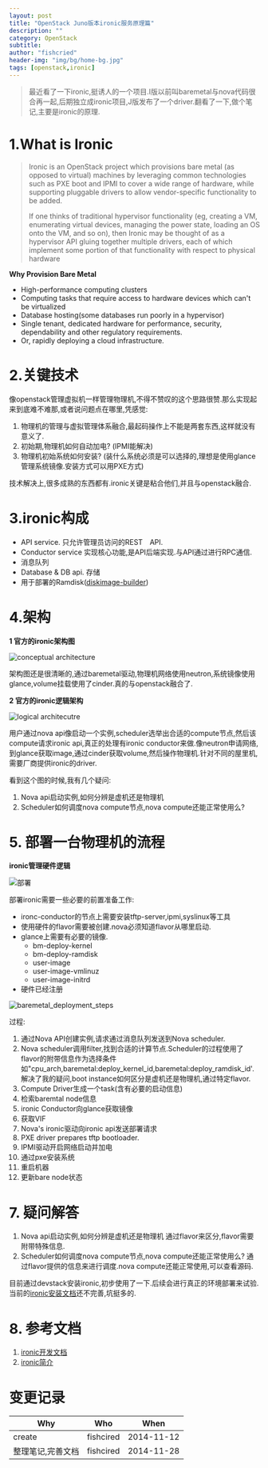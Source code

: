 ```yaml
---
layout: post
title: "OpenStack Juno版本ironic服务原理篇"
description: ""
category: OpenStack
subtitle:
author: "fishcried"
header-img: "img/bg/home-bg.jpg"
tags: [openstack,ironic]
---
```


> 最近看了一下ironic,挺诱人的一个项目.I版以前叫baremetal与nova代码很合再一起,后期独立成ironic项目,J版发布了一个driver.翻看了一下,做个笔记,主要是ironic的原理.

# 1.What is Ironic

> Ironic is an OpenStack project which provisions bare metal (as opposed to virtual) machines by leveraging common technologies such as PXE boot and IPMI to cover a wide range of hardware, while supporting pluggable drivers to allow vendor-specific functionality to be added.
>
> If one thinks of traditional hypervisor functionality (eg, creating a VM, enumerating virtual devices, managing the power state, loading an OS onto the VM, and so on), then Ironic may be thought of as a hypervisor API gluing together multiple drivers, each of which implement some portion of that functionality with respect to physical hardware

**Why Provision Bare Metal**

- High-performance computing clusters
- Computing tasks that require access to hardware devices which can't be virtualized
- Database hosting(some databases run poorly in a hypervisor)
- Single tenant, dedicated hardware for performance, security, dependability and other regulatory requirements.
- Or, rapidly deploying a cloud infrastructure.

# 2.关键技术

像openstack管理虚拟机一样管理物理机,不得不赞叹的这个思路很赞.那么实现起来到底难不难那,或者说问题点在哪里,凭感觉:

1. 物理机的管理与虚拟管理体系融合,最起码操作上不能是两套东西,这样就没有意义了.
2. 初始期,物理机如何自动加电? (IPMI能解决)
3. 物理机初始系统如何安装? (装什么系统必须是可以选择的,理想是使用glance管理系统镜像.安装方式可以用PXE方式)

技术解决上,很多成熟的东西都有.ironic关键是粘合他们,并且与openstack融合.

# 3.ironic构成

- API service.
  只允许管理员访问的REST　API.
- Conductor service
  实现核心功能,是API后端实现.与API通过进行RPC通信.
- 消息队列
- Database & DB api.
  存储
- 用于部署的Ramdisk([diskimage-builder](https://github.com/openstack/diskimage-builder))

# 4.架构

**1 官方的ironic架构图**

![conceptual architecture](/img/ironic_conceptual_architecture.png)

架构图还是很清晰的,通过baremetal驱动,物理机网络使用neutron,系统镜像使用glance,volume挂载使用了cinder.真的与openstack融合了.

**2 官方的ironic逻辑架构**

![logical architecutre](/img/ironic_logical_architecture.png)

用户通过nova api像启动一个实例,scheduler选举出合适的compute节点,然后该compute请求ironic api,真正的处理有ironic conductor来做.像neutron申请网络,到glance获取image,通过cinder获取volume,然后操作物理机.针对不同的屋里机,需要厂商提供ironic的driver.

看到这个图的时候,我有几个疑问:

1. Nova api启动实例,如何分辨是虚机还是物理机
2. Scheduler如何调度nova compute节点,nova compute还能正常使用么?


# 5. 部署一台物理机的流程

**ironic管理硬件逻辑**

![部署](/img/ironic_deployment_architecture.png)

部署ironic需要一些必要的前置准备工作:

- ironc-conductor的节点上需要安装tftp-server,ipmi,syslinux等工具
- 使用硬件的flavor需要被创建.nova必须知道flavor从哪里启动.
- glance上需要有必要的镜像.
  - bm-deploy-kernel
  - bm-deploy-ramdisk
  - user-image
  - user-image-vmlinuz
  - user-image-initrd
- 硬件已经注册

![baremetal_deployment_steps](/img/ironic_deployment_steps.png)

过程:

1. 通过Nova API创建实例,请求通过消息队列发送到Nova scheduler.
2. Nova scheduler调用filter,找到合适的计算节点.Scheduler的过程使用了flavor的附带信息作为选择条件如"cpu_arch,baremetal:deploy_kernel_id,baremetal:deploy_ramdisk_id'.解决了我的疑问,boot instance如何区分是虚机还是物理机,通过特定flavor.
3. Compute Driver生成一个task(含有必要的启动信息)
4. 检索baremtal node信息
5. ironic Conductor向glance获取镜像
6. 获取VIF
7. Nova's ironic驱动向ironic api发送部署请求
8. PXE driver prepares tftp bootloader.
9. IPMI驱动开启网络启动并加电
10. 通过pxe安装系统
11. 重启机器
12. 更新bare node状态

# 7. 疑问解答

1. Nova api启动实例,如何分辨是虚机还是物理机
  通过flavor来区分,flavor需要附带特殊信息.
2. Scheduler如何调度nova compute节点,nova compute还能正常使用么?
  通过flavor提供的信息来进行调度.nova compute还能正常使用,可以查看源码.

目前通过devstack安装ironic,初步使用了一下.后续会进行真正的环境部署来试验.当前的[ironic安装文档](http://docs.openstack.org/developer/ironic/deploy/install-guide.html)还不完善,坑挺多的.

# 8. 参考文档

1. [ironic开发文档](http://docs.openstack.org/developer/ironic/)
2. [ironic简介](http://docs.openstack.org/developer/ironic/deploy/user-guide.html)

# 变更记录

|Why | Who | When |
|----|-----|------|
|create|fishcired|2014-11-12 |
|整理笔记,完善文档|fishcired|2014-11-28  |
